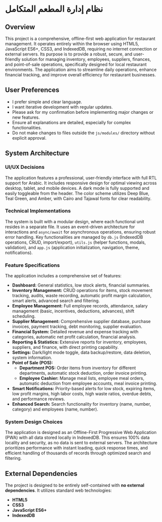 # نظام إدارة المطعم المتكامل

## Overview
This project is a comprehensive, offline-first web application for restaurant management. It operates entirely within the browser using HTML5, JavaScript ES6+, CSS3, and IndexedDB, requiring no internet connection or external servers. Its purpose is to provide a robust, secure, and user-friendly solution for managing inventory, employees, suppliers, finances, and point-of-sale operations, specifically designed for local restaurant environments. The application aims to streamline daily operations, enhance financial tracking, and improve overall efficiency for restaurant businesses.

## User Preferences
- I prefer simple and clear language.
- I want iterative development with regular updates.
- Please ask for my confirmation before implementing major changes or new features.
- Ensure all explanations are detailed, especially for complex functionalities.
- Do not make changes to files outside the `js/modules/` directory without explicit approval.

## System Architecture

### UI/UX Decisions
The application features a professional, user-friendly interface with full RTL support for Arabic. It includes responsive design for optimal viewing across desktop, tablet, and mobile devices. A dark mode is fully supported and easily toggleable from the header. The color scheme utilizes Deep Blue, Teal Green, and Amber, with Cairo and Tajawal fonts for clear readability.

### Technical Implementations
The system is built with a modular design, where each functional unit resides in a separate file. It uses an event-driven architecture for interactions and `async/await` for asynchronous operations, ensuring robust error handling. Key functionalities are managed by `db.js` (IndexedDB operations, CRUD, import/export), `utils.js` (helper functions, modals, validation), and `app.js` (application initialization, navigation, theme, notifications).

### Feature Specifications
The application includes a comprehensive set of features:
- **Dashboard:** General statistics, low stock alerts, financial summaries.
- **Inventory Management:** CRUD operations for items, stock movement tracking, audits, waste recording, automatic profit margin calculation, smart alerts, advanced search and filtering.
- **Employee Management:** Full employee records, attendance, salary management (basic, incentives, deductions, advances), shift scheduling.
- **Supplier Management:** Comprehensive supplier database, purchase invoices, payment tracking, debt monitoring, supplier evaluation.
- **Financial System:** Detailed revenue and expense tracking with categories, automatic net profit calculation, financial analysis.
- **Reporting & Statistics:** Extensive reports for inventory, employees, suppliers, and finance, with direct printing capability.
- **Settings:** Dark/light mode toggle, data backup/restore, data deletion, system information.
- **Point of Sale (POS):**
    - **Department POS:** Order items from inventory for different departments, automatic stock deduction, order invoice printing.
    - **Employee Cashier:** Manage meal lists, employee meal orders, automatic deduction from employee accounts, meal invoice printing.
- **Smart Notifications:** Priority-based alerts for low stock, expiring items, low profit margins, high labor costs, high waste ratios, overdue debts, and performance reviews.
- **Enhanced Search:** Search functionality for inventory (name, number, category) and employees (name, number).

### System Design Choices
The application is designed as an Offline-First Progressive Web Application (PWA) with all data stored locally in IndexedDB. This ensures 100% data locality and security, as no data is sent to external servers. The architecture prioritizes performance with instant loading, quick response times, and efficient handling of thousands of records through optimized search and filtering.

## External Dependencies
The project is designed to be entirely self-contained with **no external dependencies**. It utilizes standard web technologies:
- **HTML5**
- **CSS3**
- **JavaScript ES6+**
- **IndexedDB**